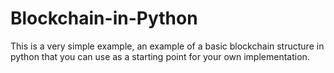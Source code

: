 # Blockchain-in-Python
This is a very simple example, an example of a basic blockchain structure in python that you can use as a starting point for your own implementation.
